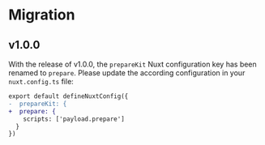 # Migration

## v1.0.0

With the release of v1.0.0, the `prepareKit` Nuxt configuration key has been renamed to `prepare`. Please update the according configuration in your `nuxt.config.ts` file:

```diff
export default defineNuxtConfig({
-  prepareKit: {
+  prepare: {
    scripts: ['payload.prepare']
  }
})
```
